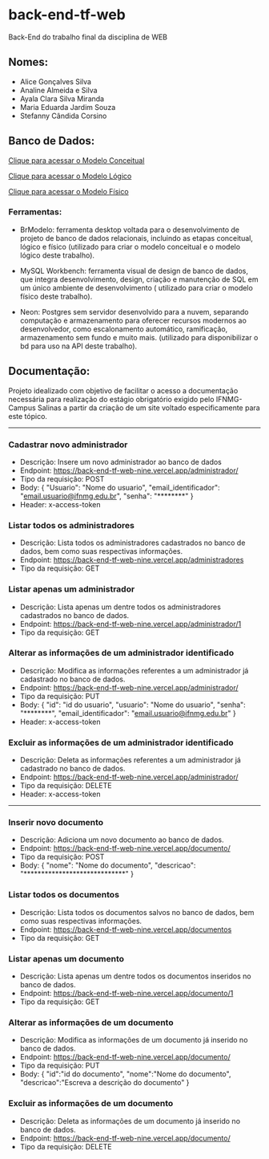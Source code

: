 # back-end-tf-web
Back-End do trabalho final da disciplina de WEB

## Nomes:
- Alice Gonçalves Silva
- Analine Almeida e Silva
- Ayala Clara Silva Miranda
- Maria Eduarda Jardim Souza
- Stefanny Cândida Corsino

## Banco de Dados:

<a href="/src/db/modelo conceitual.png"> Clique para acessar o Modelo Conceitual</a> 

<a href="/src/db/modelo lógico.png"> Clique para acessar o Modelo Lógico</a>

<a href="/src/db/DDL.sql"> Clique para acessar o Modelo Físico</a>

### Ferramentas:

- BrModelo: ferramenta desktop voltada para o desenvolvimento de projeto de banco de dados relacionais, incluindo as etapas conceitual, lógico e físico (utilizado para criar o modelo conceitual e o modelo lógico deste trabalho).

- MySQL Workbench: ferramenta visual de design de banco de dados, que integra desenvolvimento, design, criação e manutenção de SQL em um único ambiente de desenvolvimento ( utilizado para criar o modelo físico deste trabalho).

- Neon: Postgres sem servidor desenvolvido para a nuvem, separando computação e armazenamento para oferecer recursos modernos ao desenvolvedor, como escalonamento automático, ramificação, armazenamento sem fundo e muito mais. (utilizado para disponibilizar o bd para uso na API deste trabalho).

## Documentação:

Projeto idealizado com objetivo de facilitar o acesso a documentação necessária para realização do estágio obrigatório exigido pelo IFNMG- Campus Salinas a partir da criação de um site voltado especificamente para este tópico.

<hr/>

### Cadastrar novo administrador

- Descrição: Insere um novo administrador ao banco de dados
- Endpoint: https://back-end-tf-web-nine.vercel.app/administrador/
- Tipo da requisição: POST
- Body: 
    {
        "Usuario": "Nome do usuario",
        "email_identificador": "email.usuario@ifnmg.edu.br",
        "senha": "********"
    }
- Header: x-access-token

### Listar todos os administradores 

- Descrição: Lista todos os administradores cadastrados no banco de dados, bem como suas respectivas informações.
- Endpoint: https://back-end-tf-web-nine.vercel.app/administradores
- Tipo da requisição: GET

### Listar apenas um administrador 

- Descrição: Lista apenas um dentre todos os administradores cadastrados no banco de dados.
- Endpoint: https://back-end-tf-web-nine.vercel.app/administrador/1
- Tipo da requisição: GET

### Alterar as informações de um administrador identificado 

- Descrição: Modifica as informações referentes a um administrador já cadastrado no banco de dados.
- Endpoint: https://back-end-tf-web-nine.vercel.app/administrador/
- Tipo da requisição: PUT
- Body:
    {
        "id": "id do usuario",
        "usuario": "Nome do usuario",
        "senha": "********",
        "email_identificador": "email.usuario@ifnmg.edu.br"
    }
- Header: x-access-token

### Excluir as informações de um administrador identificado

- Descrição: Deleta as informações referentes a um administrador já cadastrado no banco de dados.
- Endpoint: https://back-end-tf-web-nine.vercel.app/administrador/
- Tipo da requisição: DELETE
- Header: x-access-token

<hr/>

### Inserir novo documento

- Descrição: Adiciona um novo documento ao banco de dados.
- Endpoint: https://back-end-tf-web-nine.vercel.app/documento/
- Tipo da requisição: POST
- Body:
    {
        "nome": "Nome do documento",
        "descricao": "*****************************"
    }

### Listar todos os documentos 

- Descrição: Lista todos os documentos salvos no banco de dados, bem como suas respectivas informações.
- Endpoint: https://back-end-tf-web-nine.vercel.app/documentos
- Tipo da requisição: GET


### Listar apenas um documento

- Descrição: Lista apenas um dentre todos os documentos inseridos no banco de dados.
- Endpoint: https://back-end-tf-web-nine.vercel.app/documento/1
- Tipo da requisição: GET

### Alterar as informações de um documento 

- Descrição: Modifica as informações de um documento já inserido no banco de dados.
- Endpoint: https://back-end-tf-web-nine.vercel.app/documento/
- Tipo da requisição: PUT
- Body:
    {
        "id":"id do documento",
        "nome":"Nome do documento",
        "descricao":"Escreva a descrição do documento"
    }

### Excluir as informações de um documento

- Descrição: Deleta as informações de um documento já inserido no banco de dados.
- Endpoint: https://back-end-tf-web-nine.vercel.app/documento/
- Tipo da requisição: DELETE
